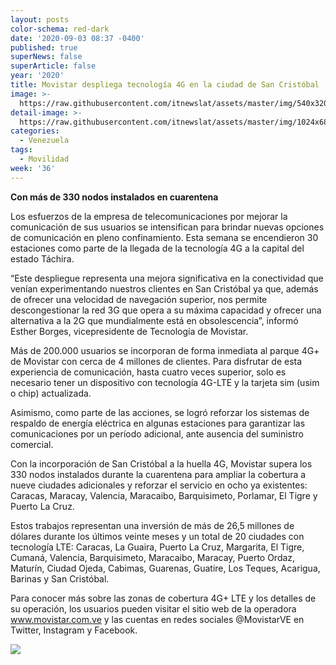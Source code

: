 ```yaml
---
layout: posts
color-schema: red-dark
date: '2020-09-03 08:37 -0400'
published: true
superNews: false
superArticle: false
year: '2020'
title: Movistar despliega tecnología 4G en la ciudad de San Cristóbal
image: >-
  https://raw.githubusercontent.com/itnewslat/assets/master/img/540x320/Despliegue-4G-Movistar-p.jpg
detail-image: >-
  https://raw.githubusercontent.com/itnewslat/assets/master/img/1024x680/Despliegue-4G-Movistar-g.jpg
categories:
  - Venezuela
tags:
  - Movilidad
week: '36'
---
```

**Con más de 330 nodos instalados en cuarentena**

Los esfuerzos de la empresa de telecomunicaciones por mejorar la comunicación de sus usuarios se intensifican para brindar nuevas opciones de comunicación en pleno confinamiento. Esta semana se encendieron 30 estaciones como parte de la llegada de la tecnología 4G a la capital del estado Táchira.

“Este despliegue representa una mejora significativa en la conectividad que venían experimentando nuestros clientes en San Cristóbal ya que, además de ofrecer una velocidad de navegación superior, nos permite descongestionar la red 3G que opera a su máxima capacidad y ofrecer una alternativa a la 2G que mundialmente está en obsolescencia”, informó Esther Borges, vicepresidente de Tecnología de Movistar.

Más de 200.000 usuarios se incorporan de forma inmediata al parque 4G+ de Movistar con cerca de 4 millones de clientes. Para disfrutar de esta experiencia de comunicación, hasta cuatro veces superior, solo es necesario tener un dispositivo con tecnología 4G-LTE y la tarjeta sim (usim o chip) actualizada.

Asimismo, como parte de las acciones, se logró reforzar los sistemas de respaldo de energía eléctrica en algunas estaciones para garantizar las comunicaciones por un período adicional, ante ausencia del suministro comercial.

Con la incorporación de San Cristóbal a la huella 4G, Movistar supera los 330 nodos instalados durante la cuarentena para ampliar la cobertura a nueve ciudades adicionales y reforzar el servicio en ocho ya existentes: Caracas, Maracay, Valencia, Maracaibo, Barquisimeto, Porlamar, El Tigre y Puerto La Cruz.

Estos trabajos representan una inversión de más de 26,5 millones de dólares durante los últimos veinte meses y un total de 20 ciudades con tecnología LTE: Caracas, La Guaira, Puerto La Cruz, Margarita, El Tigre, Cumaná, Valencia, Barquisimeto, Maracaibo, Maracay, Puerto Ordaz, Maturín, Ciudad Ojeda, Cabimas, Guarenas, Guatire, Los Teques, Acarigua, Barinas y San Cristóbal.

Para conocer más sobre las zonas de cobertura 4G+ LTE y los detalles de su operación, los usuarios pueden visitar el sitio web de la operadora www.movistar.com.ve y las cuentas en redes sociales @MovistarVE en Twitter, Instagram y Facebook.

<img src="https://tracker.metricool.com/c3po.jpg?hash=56f88a41e39ab42c063cc51676587a04"/>